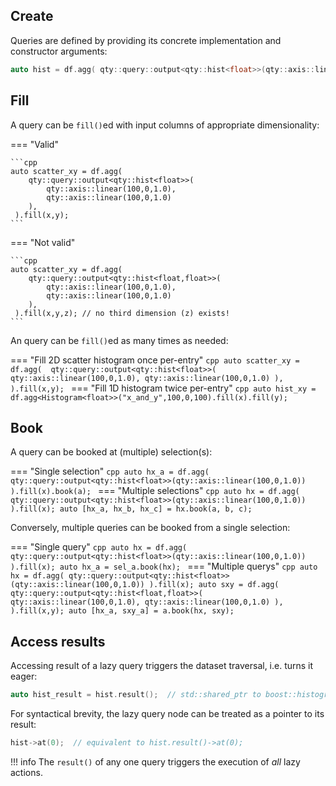 ## Create

Queries are defined by providing its concrete implementation and constructor arguments:
```cpp
auto hist = df.agg( qty::query::output<qty::hist<float>>(qty::axis::linear(100,0,1.0)) );
```

## Fill

A query can be `fill()`ed with input columns of appropriate dimensionality:

=== "Valid"

    ```cpp
    auto scatter_xy = df.agg( 
        qty::query::output<qty::hist<float>>(
            qty::axis::linear(100,0,1.0),
            qty::axis::linear(100,0,1.0)
        ),
     ).fill(x,y);
    ```
=== "Not valid"

    ```cpp
    auto scatter_xy = df.agg( 
        qty::query::output<qty::hist<float,float>>(
            qty::axis::linear(100,0,1.0),
            qty::axis::linear(100,0,1.0)
        ),
     ).fill(x,y,z); // no third dimension (z) exists!
    ```

An query can be `fill()`ed as many times as needed:

=== "Fill 2D scatter histogram once per-entry"
    ```cpp
    auto scatter_xy = df.agg( 
        qty::query::output<qty::hist<float>>(
            qty::axis::linear(100,0,1.0),
            qty::axis::linear(100,0,1.0)
        ),
     ).fill(x,y);
    ```
=== "Fill 1D histogram twice per-entry"
    ```cpp
    auto hist_xy = df.agg<Histogram<float>>("x_and_y",100,0,100).fill(x).fill(y);
    ```

## Book

A query can be booked at (multiple) selection(s):

=== "Single selection"
    ```cpp
    auto hx_a = df.agg( qty::query::output<qty::hist<float>>(qty::axis::linear(100,0,1.0)) ).fill(x).book(a);
    ```
=== "Multiple selections"
    ```cpp
    auto hx = df.agg( qty::query::output<qty::hist<float>>(qty::axis::linear(100,0,1.0)) ).fill(x);
    auto [hx_a, hx_b, hx_c] = hx.book(a, b, c);
    ```

Conversely, multiple queries can be booked from a single selection:

=== "Single query"
    ```cpp
    auto hx = df.agg( qty::query::output<qty::hist<float>>(qty::axis::linear(100,0,1.0)) ).fill(x);
    auto hx_a = sel_a.book(hx);
    ```
=== "Multiple querys"
    ```cpp
    auto hx = df.agg( qty::query::output<qty::hist<float>>(qty::axis::linear(100,0,1.0)) ).fill(x);
    auto sxy = df.agg( 
        qty::query::output<qty::hist<float,float>>(
            qty::axis::linear(100,0,1.0),
            qty::axis::linear(100,0,1.0)
        ),
     ).fill(x,y);
    auto [hx_a, sxy_a] = a.book(hx, sxy);
    ```

## Access results

Accessing result of a lazy query triggers the dataset traversal, i.e. turns it eager:
```cpp
auto hist_result = hist.result();  // std::shared_ptr to boost::histogram
```
For syntactical brevity, the lazy query node can be treated as a pointer to its result:
```cpp
hist->at(0);  // equivalent to hist.result()->at(0);
```

!!! info
    The `result()` of any one query triggers the execution of *all* lazy actions.